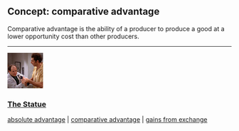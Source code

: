 ## Concept: comparative advantage

Comparative advantage is the ability of a producer to produce a good at a lower opportunity cost than other producers.

<hr>
<div class="clip-listing">
<img src="media/icons/statue.jpg" alt="The Statue icon">

### [The Statue](../clip/14/)

[absolute advantage](/concept/absolute-advantage/) | [comparative advantage](/concept/comparative-advantage/) | [gains from exchange](/concept/gains-from-exchange/)
</div>

